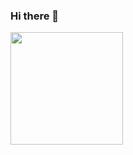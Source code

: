 ### Hi there 👋

<img height="180em" src="https://github-readme-stats.vercel.app/api?username=DaisyRamone14&show_icons=true&hide_border=true&&count_private=true&include_all_commits=true" />

<!--
**DaisyRamone14/DaisyRamone14** is a ✨ _special_ ✨ repository because its `README.md` (this file) appears on your GitHub profile.

Here are some ideas to get you started:

- 🔭 I’m currently working on ...
- 🌱 I’m currently learning ...
- 👯 I’m looking to collaborate on ...
- 🤔 I’m looking for help with ...
- 💬 Ask me about ...
- 📫 How to reach me: ...
- 😄 Pronouns: ...
- ⚡ Fun fact: ...
-->
